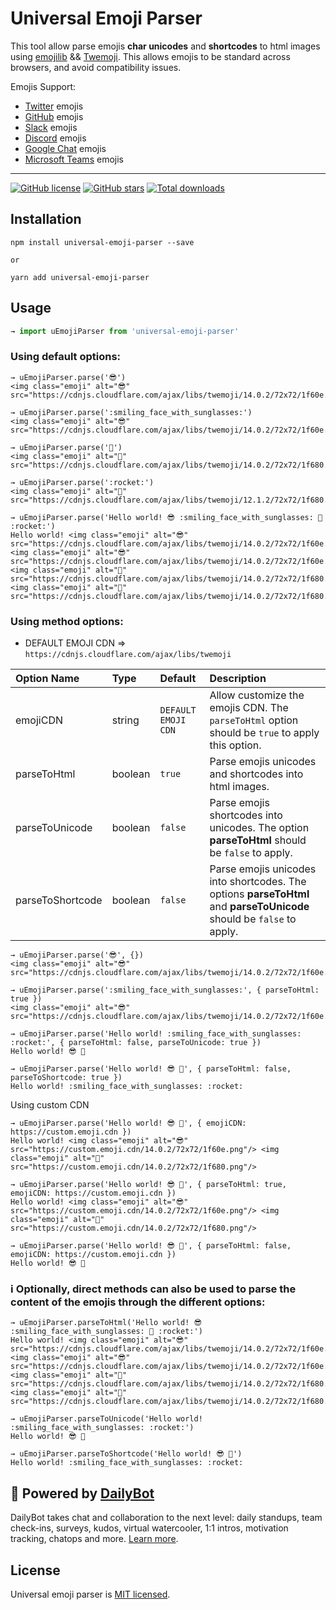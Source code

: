 # Universal Emoji Parser

This tool allow parse emojis **char unicodes** and **shortcodes** to html images using [emojilib](https://github.com/muan/emojilib) && [Twemoji](https://github.com/twitter/twemoji).
This allows emojis to be standard across browsers, and avoid compatibility issues.

Emojis Support:
- [Twitter](https://twitter.com/) emojis
- [GitHub](https://github.com/) emojis
- [Slack](https://slack.com/) emojis
- [Discord](https://discord.com/) emojis
- [Google Chat](https://chat.google.com/) emojis
- [Microsoft Teams](https://www.microsoft.com/en-us/microsoft-teams/group-chat-software) emojis

---

[![GitHub license](https://img.shields.io/github/license/DailyBotHQ/universal-emoji-parser)](https://github.com/DailyBotHQ/universal-emoji-parser/blob/main/LICENSE)
[![GitHub stars](https://img.shields.io/github/stars/DailyBotHQ/universal-emoji-parser)](https://github.com/DailyBotHQ/universal-emoji-parser)
[![Total downloads](https://img.shields.io/npm/dt/universal-emoji-parser.svg)](https://www.npmjs.com/package/universal-emoji-parser)



## Installation

```
npm install universal-emoji-parser --save

or

yarn add universal-emoji-parser
```

## Usage

```javascript
→ import uEmojiParser from 'universal-emoji-parser'
```

### Using default options:

```
→ uEmojiParser.parse('😎')
<img class="emoji" alt="😎" src="https://cdnjs.cloudflare.com/ajax/libs/twemoji/14.0.2/72x72/1f60e.png"/>
```

```
→ uEmojiParser.parse(':smiling_face_with_sunglasses:')
<img class="emoji" alt="😎" src="https://cdnjs.cloudflare.com/ajax/libs/twemoji/14.0.2/72x72/1f60e.png"/>
```

```
→ uEmojiParser.parse('🚀')
<img class="emoji" alt="🚀" src="https://cdnjs.cloudflare.com/ajax/libs/twemoji/14.0.2/72x72/1f680.png"/>
```

```
→ uEmojiParser.parse(':rocket:')
<img class="emoji" alt="🚀" src="https://cdnjs.cloudflare.com/ajax/libs/twemoji/12.1.2/72x72/1f680.png"/>
```

```
→ uEmojiParser.parse('Hello world! 😎 :smiling_face_with_sunglasses: 🚀 :rocket:')
Hello world! <img class="emoji" alt="😎" src="https://cdnjs.cloudflare.com/ajax/libs/twemoji/14.0.2/72x72/1f60e.png"/> <img class="emoji" alt="😎" src="https://cdnjs.cloudflare.com/ajax/libs/twemoji/14.0.2/72x72/1f60e.png"/> <img class="emoji" alt="🚀" src="https://cdnjs.cloudflare.com/ajax/libs/twemoji/14.0.2/72x72/1f680.png"/> <img class="emoji" alt="🚀" src="https://cdnjs.cloudflare.com/ajax/libs/twemoji/14.0.2/72x72/1f680.png"/>
```


### Using method options:

- DEFAULT EMOJI CDN => `https://cdnjs.cloudflare.com/ajax/libs/twemoji`

| Option Name      | Type    | Default | Description                                                                                                           |
| :--------------- | :------ | :------ | :-------------------------------------------------------------------------------------------------------------------- |
| emojiCDN         | string  | `DEFAULT EMOJI CDN`  | Allow customize the emojis CDN. The `parseToHtml` option should be `true` to apply this option. |
| parseToHtml      | boolean | `true`  | Parse emojis unicodes and shortcodes into html images.                                                                |
| parseToUnicode   | boolean | `false` | Parse emojis shortcodes into unicodes. The option **parseToHtml** should be `false` to apply.                         |
| parseToShortcode | boolean | `false` | Parse emojis unicodes into shortcodes. The options **parseToHtml** and **parseToUnicode** should be `false` to apply. |

```
→ uEmojiParser.parse('😎', {})
<img class="emoji" alt="😎" src="https://cdnjs.cloudflare.com/ajax/libs/twemoji/14.0.2/72x72/1f60e.png"/>
```

```
→ uEmojiParser.parse(':smiling_face_with_sunglasses:', { parseToHtml: true })
<img class="emoji" alt="😎" src="https://cdnjs.cloudflare.com/ajax/libs/twemoji/14.0.2/72x72/1f60e.png"/>
```

```
→ uEmojiParser.parse('Hello world! :smiling_face_with_sunglasses: :rocket:', { parseToHtml: false, parseToUnicode: true })
Hello world! 😎 🚀
```

```
→ uEmojiParser.parse('Hello world! 😎 🚀', { parseToHtml: false, parseToShortcode: true })
Hello world! :smiling_face_with_sunglasses: :rocket:
```

Using custom CDN
```
→ uEmojiParser.parse('Hello world! 😎 🚀', { emojiCDN: https://custom.emoji.cdn })
Hello world! <img class="emoji" alt="😎" src="https://custom.emoji.cdn/14.0.2/72x72/1f60e.png"/> <img class="emoji" alt="🚀" src="https://custom.emoji.cdn/14.0.2/72x72/1f680.png"/>
```

```
→ uEmojiParser.parse('Hello world! 😎 🚀', { parseToHtml: true, emojiCDN: https://custom.emoji.cdn })
Hello world! <img class="emoji" alt="😎" src="https://custom.emoji.cdn/14.0.2/72x72/1f60e.png"/> <img class="emoji" alt="🚀" src="https://custom.emoji.cdn/14.0.2/72x72/1f680.png"/>
```

```
→ uEmojiParser.parse('Hello world! 😎 🚀', { parseToHtml: false, emojiCDN: https://custom.emoji.cdn })
Hello world! 😎 🚀
```

### ℹ️ Optionally, direct methods can also be used to parse the content of the emojis through the different options:

```
→ uEmojiParser.parseToHtml('Hello world! 😎 :smiling_face_with_sunglasses: 🚀 :rocket:')
Hello world! <img class="emoji" alt="😎" src="https://cdnjs.cloudflare.com/ajax/libs/twemoji/14.0.2/72x72/1f60e.png"/> <img class="emoji" alt="😎" src="https://cdnjs.cloudflare.com/ajax/libs/twemoji/14.0.2/72x72/1f60e.png"/> <img class="emoji" alt="🚀" src="https://cdnjs.cloudflare.com/ajax/libs/twemoji/14.0.2/72x72/1f680.png"/> <img class="emoji" alt="🚀" src="https://cdnjs.cloudflare.com/ajax/libs/twemoji/14.0.2/72x72/1f680.png"/>
```

```
→ uEmojiParser.parseToUnicode('Hello world! :smiling_face_with_sunglasses: :rocket:')
Hello world! 😎 🚀
```

```
→ uEmojiParser.parseToShortcode('Hello world! 😎 🚀')
Hello world! :smiling_face_with_sunglasses: :rocket:
```


## :electric_plug: Powered by [DailyBot](https://www.dailybot.com?utm_source=dailybotopensource&utm_medium=universal-emoji-parser)

DailyBot takes chat and collaboration to the next level: daily standups, team check-ins, surveys, kudos, virtual watercooler, 1:1 intros, motivation tracking, chatops and more. [Learn more](https://www.dailybot.com?utm_source=dailybotopensource&utm_medium=universal-emoji-parser).

## License

Universal emoji parser is [MIT licensed](./LICENSE).
